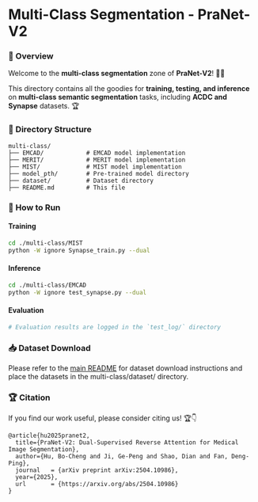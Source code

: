 # Multi-Class Segmentation - PraNet-V2

### 📌 Overview
Welcome to the **multi-class segmentation** zone of **PraNet-V2**! 🌈🏥  

This directory contains all the goodies for **training, testing, and inference** on **multi-class semantic segmentation** tasks, including **ACDC and Synapse** datasets. 🏆

### 📂 Directory Structure

```
multi-class/
├── EMCAD/            # EMCAD model implementation
├── MERIT/            # MERIT model implementation
├── MIST/             # MIST model implementation
├── model_pth/        # Pre-trained model directory
├── dataset/          # Dataset directory
├── README.md         # This file
```

### 🚀 How to Run

#### Training

```bash
cd ./multi-class/MIST
python -W ignore Synapse_train.py --dual
```

#### Inference

```bash
cd ./multi-class/EMCAD
python -W ignore test_synapse.py --dual
```

#### Evaluation

```bash
# Evaluation results are logged in the `test_log/` directory
```

### 📥 Dataset Download

Please refer to the [main README](../README.md) for dataset download instructions and place the datasets in the multi-class/dataset/ directory.

### 🏆 Citation

If you find our work useful, please consider citing us! 🏆👇

```
@article{hu2025pranet2,
  title={PraNet-V2: Dual-Supervised Reverse Attention for Medical Image Segmentation},
  author={Hu, Bo-Cheng and Ji, Ge-Peng and Shao, Dian and Fan, Deng-Ping},
  journal   = {arXiv preprint arXiv:2504.10986},
  year={2025},
  url       = {https://arxiv.org/abs/2504.10986}
}
```

